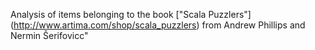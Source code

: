 Analysis of items belonging to the book ["Scala Puzzlers"] (http://www.artima.com/shop/scala_puzzlers) from Andrew Phillips and Nermin Šerifovicc"
